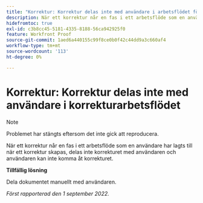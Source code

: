 ```yaml
---
title: "Korrektur: Korrektur delas inte med användare i arbetsflödet för korrektur"
description: När ett korrektur når en fas i ett arbetsflöde som en användare har lagts till när ett korrektur skapas, delas inte korrekturet med användaren och användaren kan inte komma åt korrekturet.
hidefromtoc: true
exl-id: c3b8cc45-5181-4335-8188-56ca942925f0
feature: Workfront Proof
source-git-commit: 1aed6a440155c99f8ce0b0f42c44dd9a3c660af4
workflow-type: tm+mt
source-wordcount: '113'
ht-degree: 0%

---
```


# Korrektur: Korrektur delas inte med användare i korrekturarbetsflödet

<!--This issue is on the WF and WFP TOCs-->
<!--Requested article, live for workaround-->

>[!NOTE]
>
>Problemet har stängts eftersom det inte gick att reproducera.

När ett korrektur når en fas i ett arbetsflöde som en användare har lagts till när ett korrektur skapas, delas inte korrekturet med användaren och användaren kan inte komma åt korrekturet.

**Tillfällig lösning**

Dela dokumentet manuellt med användaren.

_Först rapporterad den 1 september 2022._
